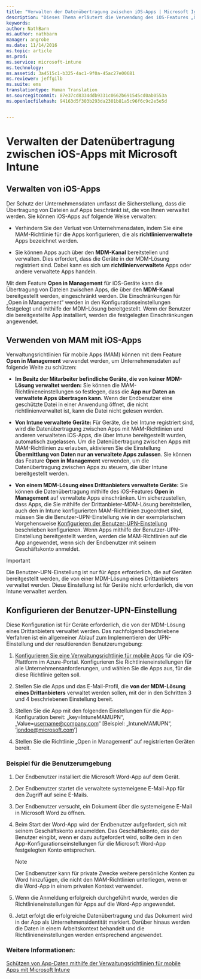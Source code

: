 ```yaml
---
title: "Verwalten der Datenübertragung zwischen iOS-Apps | Microsoft Intune"
description: "Dieses Thema erläutert die Verwendung des iOS-Features „Öffnen in“ und der Richtlinien für die Verwaltung mobiler Apps, um Datenübertragungen zwischen Apps zu verwalten."
keywords: 
author: NathBarn
ms.author: nathbarn
manager: angrobe
ms.date: 11/14/2016
ms.topic: article
ms.prod: 
ms.service: microsoft-intune
ms.technology: 
ms.assetid: 3a4515c1-b325-4ac1-9f0a-45ac27e00681
ms.reviewer: jeffgilb
ms.suite: ems
translationtype: Human Translation
ms.sourcegitcommit: 87e37cd8334ddb9331c0662b691545cd0ab0553a
ms.openlocfilehash: 94163d5f303b293da2301b81a5c96f6c9c2e5e5d


---
```


# <a name="manage-data-transfer-between-ios-apps-with-microsoft-intune"></a>Verwalten der Datenübertragung zwischen iOS-Apps mit Microsoft Intune
## <a name="manage-ios-apps"></a>Verwalten von iOS-Apps
Der Schutz der Unternehmensdaten umfasst die Sicherstellung, dass die Übertragung von Dateien auf Apps beschränkt ist, die von Ihnen verwaltet werden.  Sie können iOS-Apps auf folgende Weise verwalten:

-   Verhindern Sie den Verlust von Unternehmensdaten, indem Sie eine MAM-Richtlinie für die Apps konfigurieren, die als **richtlinienverwaltete** Apps bezeichnet werden.

-   Sie können Apps auch über den **MDM-Kanal** bereitstellen und verwalten.  Dies erfordert, dass die Geräte in der MDM-Lösung registriert sind. Dabei kann es sich um **richtlinienverwaltete** Apps oder andere verwaltete Apps handeln.

Mit dem Feature **Open in Management** für iOS-Geräte kann die Übertragung von Dateien zwischen Apps, die über den **MDM-Kanal** bereitgestellt werden, eingeschränkt werden. Die Einschränkungen für „Open in Management“ werden in den Konfigurationseinstellungen festgelegt und mithilfe der MDM-Lösung bereitgestellt.  Wenn der Benutzer die bereitgestellte App installiert, werden die festgelegten Einschränkungen angewendet.
##  <a name="using-mam-with-ios-apps"></a>Verwenden von MAM mit iOS-Apps
Verwaltungsrichtlinien für mobile Apps (MAM) können mit dem Feature **Open in Management** verwendet werden, um Unternehmensdaten auf folgende Weite zu schützen:

-   **Im Besitz der Mitarbeiter befindliche Geräte, die von keiner MDM-Lösung verwaltet werden:** Sie können die MAM-Richtlinieneinstellungen so festlegen, dass die **App nur Daten an verwaltete Apps übertragen kann**. Wenn der Endbenutzer eine geschützte Datei in einer Anwendung öffnet, die nicht richtlinienverwaltet ist, kann die Datei nicht gelesen werden.

-   **Von Intune verwaltete Geräte:** Für Geräte, die bei Intune registriert sind, wird die Datenübertragung zwischen Apps mit MAM-Richtlinien und anderen verwalteten iOS-Apps, die über Intune bereitgestellt wurden, automatisch zugelassen. Um die Datenübertragung zwischen Apps mit MAM-Richtlinien zu erlauben, aktivieren Sie die Einstellung **Übermittlung von Daten nur an verwaltete Apps zulassen**. Sie können das Feature **Open in Management** verwenden, um die Datenübertragung zwischen Apps zu steuern, die über Intune bereitgestellt werden.   

-   **Von einem MDM-Lösung eines Drittanbieters verwaltete Geräte:** Sie können die Datenübertragung mithilfe des iOS-Features **Open in Management** auf verwaltete Apps einschränken.
Um sicherzustellen, dass Apps, die Sie mithilfe der Drittanbieter-MDM-Lösung bereitstellen, auch den in Intune konfigurierten MAM-Richtlinien zugeordnet sind, müssen Sie die Benutzer-UPN-Einstellung wie in der exemplarischen Vorgehensweise [Konfigurieren der Benutzer-UPN-Einstellung](#configure-user-upn-setting) beschrieben konfigurieren.  Wenn Apps mithilfe der Benutzer-UPN-Einstellung bereitgestellt werden, werden die MAM-Richtlinien auf die App angewendet, wenn sich der Endbenutzer mit seinem Geschäftskonto anmeldet.

> [!IMPORTANT]
> Die Benutzer-UPN-Einstellung ist nur für Apps erforderlich, die auf Geräten bereitgestellt werden, die von einer MDM-Lösung eines Drittanbieters verwaltet werden.  Diese Einstellung ist für Geräte nicht erforderlich, die von Intune verwaltet werden.

## <a name="configure-user-upn-setting"></a>Konfigurieren der Benutzer-UPN-Einstellung
Diese Konfiguration ist für Geräte erforderlich, die von der MDM-Lösung eines Drittanbieters verwaltet werden. Das nachfolgend beschriebene Verfahren ist ein allgemeiner Ablauf zum Implementieren der UPN-Einstellung und der resultierenden Benutzerumgebung:


1.  [Konfigurieren Sie eine Verwaltungsrichtlinie für mobile Apps](create-and-deploy-mobile-app-management-policies-with-microsoft-intune.md) für die iOS-Plattform im Azure-Portal. Konfigurieren Sie Richtlinieneinstellungen für alle Unternehmensanforderungen, und wählen Sie die Apps aus, für die diese Richtlinie gelten soll.

2.  Stellen Sie die Apps und das E-Mail-Profil, die **von der MDM-Lösung eines Drittanbieters** verwaltet werden sollen, mit der in den Schritten 3 und 4 beschriebenen Einstellung bereit.

3.  Stellen Sie die App mit den folgenden Einstellungen für die App-Konfiguration bereit: „key=IntuneMAMUPN“, „Value=<username@company.com>“ [Beispiel: „IntuneMAMUPN“, ‘jondoe@microsoft.com’]

4.  Stellen Sie die Richtlinie „Open in Management“ auf registrierten Geräten bereit.

### <a name="example-end-user-experience"></a>Beispiel für die Benutzerumgebung

1.  Der Endbenutzer installiert die Microsoft Word-App auf dem Gerät.

2.  Der Endbenutzer startet die verwaltete systemeigene E-Mail-App für den Zugriff auf seine E-Mails.

3.  Der Endbenutzer versucht, ein Dokument über die systemeigene E-Mail in Microsoft Word zu öffnen.

4.  Beim Start der Word-App wird der Endbenutzer aufgefordert, sich mit seinem Geschäftskonto anzumelden.  Das Geschäftskonto, das der Benutzer eingibt, wenn er dazu aufgefordert wird, sollte dem in den App-Konfigurationseinstellungen für die Microsoft Word-App festgelegten Konto entsprechen.

    > [!NOTE]
    > Der Endbenutzer kann für private Zwecke weitere persönliche Konten zu Word hinzufügen, die nicht den MAM-Richtlinien unterliegen, wenn er die Word-App in einem privaten Kontext verwendet.

5.  Wenn die Anmeldung erfolgreich durchgeführt wurde, werden die Richtlinieneinstellungen für Apps auf die Word-App angewendet.

6.  Jetzt erfolgt die erfolgreiche Datenübertragung und das Dokument wird in der App als Unternehmensidentität markiert. Darüber hinaus werden die Daten in einem Arbeitskontext behandelt und die Richtlinieneinstellungen werden entsprechend angewendet.

### <a name="see-also"></a>Weitere Informationen:
[Schützen von App-Daten mithilfe der Verwaltungsrichtlinien für mobile Apps mit Microsoft Intune](protect-app-data-using-mobile-app-management-policies-with-microsoft-intune.md)



<!--HONumber=Dec16_HO2-->


